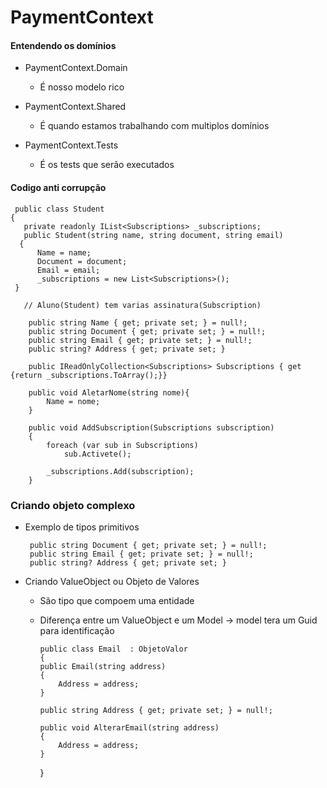 # PaymentContext

  #### Entendendo os domínios
    
  - PaymentContext.Domain
    
      - É nosso modelo rico
      
  - PaymentContext.Shared
    
      - É quando estamos trabalhando com multiplos domínios
      
  - PaymentContext.Tests
    
      - É os tests que serão executados
      

  #### Codigo anti corrupção
  
     public class Student
    {   
       private readonly IList<Subscriptions> _subscriptions;
       public Student(string name, string document, string email)
      {
          Name = name;
          Document = document;
          Email = email;
          _subscriptions = new List<Subscriptions>();
     }

       // Aluno(Student) tem varias assinatura(Subscription)

        public string Name { get; private set; } = null!;
        public string Document { get; private set; } = null!;
        public string Email { get; private set; } = null!;
        public string? Address { get; private set; }

        public IReadOnlyCollection<Subscriptions> Subscriptions { get {return _subscriptions.ToArray();}}

        public void AletarNome(string nome){
            Name = nome;
        }

        public void AddSubscription(Subscriptions subscription)
        {
            foreach (var sub in Subscriptions)
                sub.Activete();

            _subscriptions.Add(subscription);
        }
        
  ### Criando objeto complexo 
    
   - Exemplo de tipos primitivos
    
          public string Document { get; private set; } = null!;
          public string Email { get; private set; } = null!;
          public string? Address { get; private set; }
  
  - Criando ValueObject ou Objeto de Valores
    - São tipo que compoem uma entidade
    - Diferença entre um ValueObject e um Model -> model tera um Guid para identificação 
    
          public class Email  : ObjetoValor
          {
          public Email(string address)
          {
              Address = address;
          }

          public string Address { get; private set; } = null!;

          public void AlterarEmail(string address)
          {
              Address = address;
          }
      }

    
   
  
